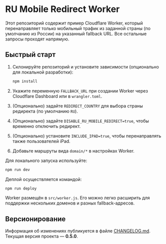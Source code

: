# RU Mobile Redirect Worker

Этот репозиторий содержит пример Cloudflare Worker, который перенаправляет только мобильный трафик из заданной страны (по умолчанию из России) на указанный fallback URL. Все остальные запросы проходят напрямую.

## Быстрый старт

1. Склонируйте репозиторий и установите зависимости (опционально для локальной разработки):

   ```bash
   npm install
   ```

2. Укажите переменную `FALLBACK_URL` при создании Worker через Cloudflare Dashboard или в `wrangler.toml`.
3. (Опционально) задайте `REDIRECT_COUNTRY` для выбора страны редиректа (по умолчанию `RU`).
4. (Опционально) задайте `DISABLE_RU_MOBILE_REDIRECT=true`, чтобы временно отключить редирект.
5. (Опционально) установите `INCLUDE_IPAD=true`, чтобы перенаправлять также пользователей iPad.
6. Добавьте маршруты вида `domain/*` в настройках Worker.

Для локального запуска используйте:

```bash
npm run dev
```

Деплой осуществляется командой:

```bash
npm run deploy
```

Worker размещён в `src/worker.js`. Его можно легко расширить для поддержки нескольких доменов и разных fallback-адресов.

## Версионирование

Информация об изменениях публикуется в файле [CHANGELOG.md](CHANGELOG.md). Текущая версия проекта — **0.5.0**.


